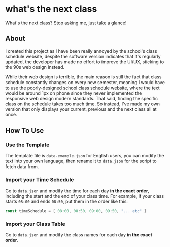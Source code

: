 # what's the next class
What's the next class? Stop asking me, just take a glance!

## About
I created this project as I have been really annoyed by the school's class schedule website, despite the software version indicates that it's regularly updated, the developer has made no effort to improve the UI/UX, sticking to the 90s web design instead.

While their web design is terrible, the main reason is still the fact that class schedule constantly changes on every new semester, meaning I would have to use the poorly-designed school class schedule website, where the text would be around 1px on phone since they never implemented the responsive web design modern standards. That said, finding the specific class on the schedule takes too much time. So instead, I've made my own version that only displays your current, previous and the next class all at once.

## How To Use
### Use the Template
The template file is `data-example.json` for English users, you can modify the text into your own language, then rename it to `data.json` for the script to fetch data from.
### Import your Time Schedule
Go to `data.json` and modify the time for each day **in the exact order**, including the start and the end of your class time. For example, if your class starts `08:00` and ends `08:50`, put them in the order like this:
```js
const timeSchedule = [ 08:00, 08:50, 09:00, 09:50, "... etc" ]
```
### Import your Class Table
Go to `data.json` and modify the class names for each day **in the exact order**.
